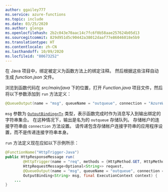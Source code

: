 ```yaml
---
author: ggailey777
ms.service: azure-functions
ms.topic: include
ms.date: 03/25/2020
ms.author: glenga
ms.openlocfilehash: 2b2c043e70aac14c7fc6f0b58aae257624b05d13
ms.sourcegitcommit: 829d951d5c90442a38012daaf77e86046018e5b9
ms.translationtype: HT
ms.contentlocale: zh-CN
ms.lasthandoff: 10/09/2020
ms.locfileid: "80673252"
---
```

在 Java 项目中，绑定被定义为函数方法上的绑定注释。 然后根据这些注释自动生成 *function.json* 文件。

浏览到函数代码在 _src/main/java_ 下的位置，打开 *Function.java* 项目文件，然后将以下参数添加到 `run` 方法定义：

```java
@QueueOutput(name = "msg", queueName = "outqueue", connection = "AzureWebJobsStorage") OutputBinding<String> msg
```

`msg` 参数为 [`OutputBinding<T>`](/java/api/com.microsoft.azure.functions.outputbinding) 类型，表示函数完成时作为消息写入到输出绑定的字符串集合。 在这种情况下，输出是名为的 `outqueue` 存储队列。 存储帐户的连接字符串由 `connection` 方法设置。 请传递包含存储帐户连接字符串的应用程序设置，而不是传递连接字符串本身。

`run` 方法定义现在应如以下示例所示：  

```java
@FunctionName("HttpTrigger-Java")
public HttpResponseMessage run(
        @HttpTrigger(name = "req", methods = {HttpMethod.GET, HttpMethod.POST}, authLevel = AuthorizationLevel.FUNCTION)  
        HttpRequestMessage<Optional<String>> request, 
        @QueueOutput(name = "msg", queueName = "outqueue", connection = "AzureWebJobsStorage") 
        OutputBinding<String> msg, final ExecutionContext context) {
    ...
}
```